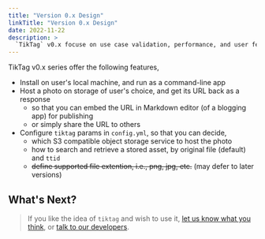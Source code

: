 ```yaml
---
title: "Version 0.x Design"
linkTitle: "Version 0.x Design"
date: 2022-11-22
description: >
  `TikTag` v0.x focuse on use case validation, performance, and user feedback.
---
```


TikTag v0.x series offer the following features,

- Install on user's local machine, and run as a command-line app
- Host a photo on storage of user's choice, and get its URL back as a response
  * so that you can embed the URL in Markdown editor (of a blogging app) for publishing
  * or simply share the URL to others
- Configure `tiktag` params in `config.yml`, so that you can decide,
  * which S3 compatible object storage service to host the photo
  * how to search and retrieve a stored asset, by original file (default) and `ttid`
  * ~~define supported file extention, i.e., png, jpg, etc.~~ (may defer to later versions)

## What's Next?

> If you like the idea of `tiktag` and wish to use it, [let us know what you think](https://github.com/tikoly-com/tiktag/issues), or [talk to our developers](https://join.slack.com/t/tiktag/shared_invite/zt-1kdvg6uwx-xruL~AMhYGgd0QezP66~PA).